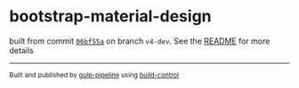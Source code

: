 # bootstrap-material-design

 built from commit [`06bf55a`](../../commit/06bf55ac47b2fc4386c8bfd4e2de2a78925e4585) on branch `v4-dev`. See the [README](../..) for more details

---
<sup>Built and published by [gulp-pipeline](https://github.com/alienfast/gulp-pipeline) using [build-control](https://github.com/alienfast/build-control)</sup>
